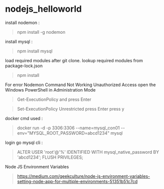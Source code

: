# nodejs_helloworld

install nodemon :
> npm install -g nodemon

install mysql :
> npm install mysql

load required modules after git clone. lookup required modules from package-lock.json
> npm install

For error Nodemon Command Not Working Unauthorized Access
open the Windows PowerShell in Administration Mode
> Get-ExecutionPolicy and press Enter

> Set-ExecutionPolicy Unrestricted press Enter
> press y

docker cmd used :
> docker run -d -p 3306:3306 --name=mysql_con01 --env="MYSQL_ROOT_PASSWORD=abcd1234" mysql

login go mysql cli :
> ALTER USER 'root'@'%' IDENTIFIED WITH mysql_native_password BY 'abcd1234';
> FLUSH PRIVILEGES;

Node JS Environment Variables
> https://medium.com/geekculture/node-js-environment-variables-setting-node-app-for-multiple-environments-51351b51c7cd